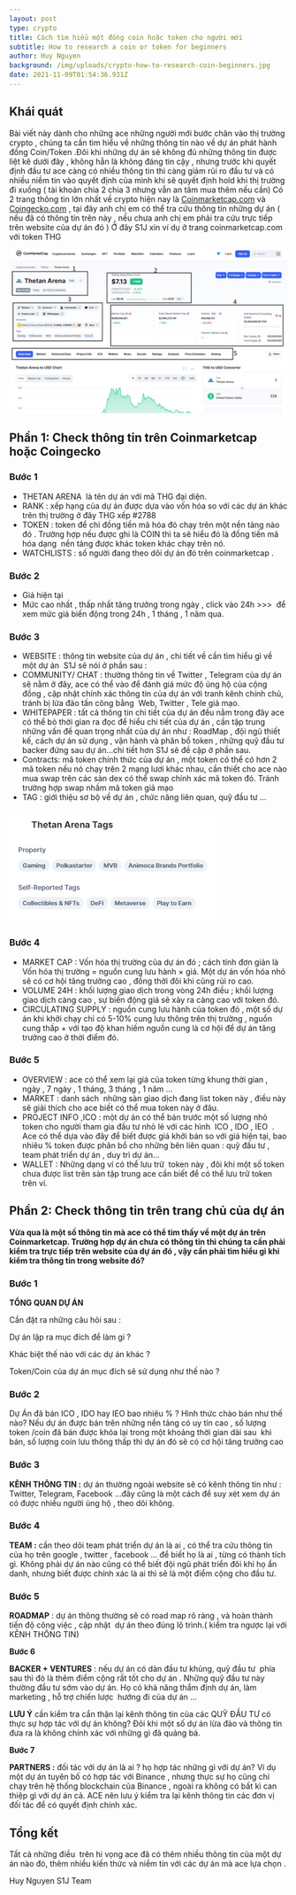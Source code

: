 ```yaml
---
layout: post
type: crypto
title: Cách tìm hiểu một đồng coin hoặc token cho người mới
subtitle: How to research a coin or token for beginners
author: Huy Nguyen
background: /img/uploads/crypto-how-to-research-coin-beginners.jpg
date: 2021-11-09T01:54:36.931Z
---
```

## Khái quát

Bài viết này dành cho những ace những người mới bước chân vào thị trường crypto , chúng ta cần tìm hiểu về những thông tin nào về dự án phát hành đồng Coin/Token .Đôi khi những dự án sẽ không đủ những thông tin được liệt kê dưới đây , không hẳn là không đáng tin cậy  , nhưng trước khi quyết định đầu tư ace càng có nhiều thông tin thì càng giảm rủi ro đầu tư và có nhiều niềm tin vào quyết định của mình khi sẽ quyết định hold khi thị trường đi xuống ( tài khoản chia 2 chia 3 nhưng vẫn an tâm mua thêm nếu cần)
Có 2 trang thông tin lớn nhất về crypto hiện nay là [Coinmarketcap.com](https://coinmarketcap.com/) và [Coingecko.com](https://www.coingecko.com/en) , tại đây anh chị em có thể tra cứu thông tin  những dự án ( nếu đã có thông tin trên này , nếu chưa anh chị em phải tra cứu trực tiếp trên website của dự án đó )
Ở đây S1J xin ví dụ ở trang coinmarketcap.com với token THG

![THG](/img/uploads/crypto-how-to-research-coin-beginners_2.jpg)

## Phần 1: Check thông tin trên Coinmarketcap hoặc Coingecko

### Bước 1

* THETAN ARENA  là tên dự án với mã THG đại diện.
* RANK : xếp hạng của dự án được dựa vào vốn hóa so với các dự án khác trên thị trường ở đây THG xếp #2788
* TOKEN : token để chỉ đồng tiền mã hóa đó chạy trên một nền tảng nào đó . Trường hợp nếu được ghi là COIN thì ta sẽ hiểu đó là đồng tiền mã hóa dạng  nền tảng được khác token khác chạy trên nó.
* WATCHLISTS : số người đang theo dõi dự án đó trên coinmarketcap .

### Bước 2

* Giá hiện tại 
* Mức cao nhất , thấp nhất tăng trưởng trong ngày , click vào 24h >>>  để xem mức giá biến động trong 24h , 1 tháng , 1 năm qua.

### Bước 3

* WEBSITE : thông tin website của dự án , chi tiết về cần tìm hiểu gì về một dự án  S1J sẽ nói ở phần sau :
* COMMUNITY/ CHAT : thường thông tin về Twitter , Telegram của dự án sẽ nằm ở đây, ace có thể vào để đánh giá mức độ ủng hộ của cộng đồng , cập nhật chính xác thông tin của dự án với tranh kênh chính chủ, tránh bị lừa đảo tấn công bằng  Web, Twitter , Tele giả mạo.
* WHITEPAPER : tất cả thông tin chi tiết của dự án đều nằm trong đây ace có thể bỏ thời gian ra đọc để hiểu chi tiết của dự án , cần tập trung những vấn đề quan trọng nhất của dự án như : RoadMap , đội ngũ thiết kế, cách dự án sử dụng , vận hành và phân bổ token , những quỹ đầu tư backer đứng sau dự án…chi tiết hơn S1J sẽ đề cập ở phần sau.
* Contracts: mã token chính thức của dự án , một token có thể có hơn 2 mã token nếu nó chạy trên 2 mạng lươi khác nhau, cần thiết cho ace nào mua swap trên các sàn dex có thể swap chính xác mã token đó. Tránh trường hợp swap nhầm mã token giả mạo
* TAG : giới thiệu sơ bộ về dự án , chức năng liên quan, quỹ đầu tư ...

![](/img/uploads/crypto-how-to-research-coin-beginners_3.jpg)

### Bước 4

* MARKET CAP : Vốn hóa thị trường của dự án đó ; cách tính đơn giản là Vốn hóa thị trường = nguồn cung lưu hành × giá. Một dự án vốn hóa nhỏ sẽ có cơ hội tăng trưởng cao , đồng thời đôi khi cũng rủi ro cao.
* VOLUME 24H : khối lượng giao dịch trong vòng 24h điều ; khối lượng giao dịch càng cao , sự biến động giá sẽ xảy ra càng cao với token đó.
* CIRCULATING SUPPLY : nguồn cung lưu hành của token đó , một số dự án khi khởi chạy chỉ có 5-10% cung lưu thông trên thị trường , nguồn cung thấp + với tạo độ khan hiếm nguồn cung là cơ hội để dự án tăng trưởng cao ở thời điểm đó.

### Bước 5

* OVERVIEW : ace có thể xem lại giá của token từng khung thời gian , ngày , 7 ngày , 1 tháng, 3 tháng , 1 năm …
* MARKET : danh sách  những sàn giao dịch đang list token này , điều này sẽ giải thích cho ace biết có thể mua token này ở đâu.
* PROJECT INFO ,ICO : một dự án có thể bán trước một số lượng nhỏ token cho người tham gia đầu tư nhỏ lẻ với các hình  ICO , IDO , IEO  . Ace có thể dựa vào đây để biết được giá khởi bán so với giá hiện tại, bao nhiêu % token được phân bổ cho những bên liên quan : quỹ đầu tư , team phát triển dự án , duy trì dự án…
* WALLET : Những dạng ví có thể lưu trữ  token này , đôi khi một số token chưa được list trên sàn tập trung ace cần biết để có thể lưu trữ token trên ví.



## Phần 2: Check thông tin trên trang chủ của dự án



**Vừa qua là một số thông tin mà ace có thể tìm thấy về một dự án trên Coinmarketcap. Trường hợp dự án chưa có thông tin thì chúng ta cần phải kiểm tra trực tiếp trên website của dự án đó , vậy cần phải tìm hiểu gì khi  kiểm tra thông tin trong website đó?**

### Bước 1

**TỔNG QUAN DỰ ÁN** 

Cần đặt ra những câu hỏi sau :

Dự án lập ra mục đích để làm gi ? 

Khác biệt thế nào với các dự án khác ?

Token/Coin của dự án mục đích sẽ sử dụng như thế nào ?

### Bước 2

Dự Án đã bán ICO , IDO hay IEO bao nhiêu % ? Hình thức chào bán như thế nào? Nếu dự án được bán trên những nền tảng có uy tín cao , số lượng token /coin đã bán được khóa lại trong một khoảng thời gian dài sau  khi bán, số lượng coin lưu thông thấp thì dự án đó sẽ có cơ hội tăng trưởng cao

### **Bước 3**

**KÊNH THÔNG TIN :** dự án thường ngoài website sẽ có kênh thông tin như : Twitter, Telegram, Facebook …đây cũng là một cách để suy xét xem dự án có được nhiều người ủng hộ , theo dõi không.

### Bước 4

**TEAM :** cần theo dõi team phát triển dự án là ai , có thể tra cứu thông tin của họ trên google , twitter , facebook … để biết họ là ai , từng có thành tích gì. Không phải dự án nào cũng có thể biết đội ngũ phát triển đôi khi họ ẩn danh, nhưng biết được chính xác là ai thì sẽ là một điểm cộng cho đầu tư.

### Bước 5

**ROADMAP** : dự án thông thường sẽ có road map rõ ràng , và hoàn thành tiến độ công việc , cập nhật  dự án theo đúng lộ trình.( kiểm tra ngược lại với KÊNH THÔNG TIN)

**Bước 6**

**BACKER + VENTURES** : nếu dự án có dàn đầu tư khủng, quỹ đầu tư  phía sau thì đó là thêm điểm cộng rất tốt cho dự án . Những quỹ đầu tư này thường đầu tư sớm vào dự án. Họ có khả năng thẩm định dự án, làm marketing , hỗ trợ chiến lược  hướng đi của dự án …

**LƯU Ý** cần kiểm tra cẩn thận lại kênh thông tin của các QUỸ ĐẦU TƯ có thực sự hợp tác với dự án không? Đôi khi một số dự án lừa đảo và thông tin đưa ra là không chính xác với những gì đã quảng bá.

**Bước 7**

**PARTNERS :** đối tác với dự án là ai ? họ hợp tác những gì với dự án? Ví dụ một dự án tuyên bố có hợp tác với Binance , nhưng thực sự họ cũng chỉ chạy trên hệ thống blockchain của Binance , ngoài ra không có bất kì can thiệp gì với dự án cả. ACE nên lưu ý kiểm tra lại kênh thông tin các đơn vị đối tác để có quyết định chính xác.



## Tổng kết

Tất cả những điều  trên hi vọng ace đã có thêm nhiều thông tin của một dự án nào đó, thêm nhiều kiến thức và niềm tin với các dự án mà ace lựa chọn .

Huy Nguyen S1J Team



<!--EndFragment-->